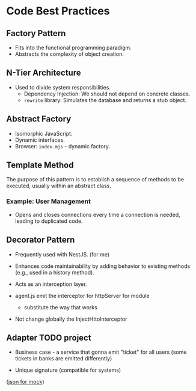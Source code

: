 # Code Best Practices

## Factory Pattern
- Fits into the functional programming paradigm.
- Abstracts the complexity of object creation.

## N-Tier Architecture
- Used to divide system responsibilities.
    - Dependency Injection: We should not depend on concrete classes.
    - `rewrite` library: Simulates the database and returns a stub object.

## Abstract Factory
- Isomorphic JavaScript.
- Dynamic interfaces.
- Browser: `index.mjs` - dynamic factory.

## Template Method
The purpose of this pattern is to establish a sequence of methods to be executed, usually within an abstract class.

### Example: User Management
- Opens and closes connections every time a connection is needed, leading to duplicated code.

## Decorator Pattern
- Frequently used with NestJS. (for me)
- Enhances code maintainability by adding behavior to existing methods (e.g., used in a history method).
- Acts as an interception layer.

- agent.js emit the interceptor for httpServer for module
    - substitute the way that works

- Not change globally the InjectHttoInterceptor

## Adapter TODO project
- Business case - a service that gonna emit "ticket" for all users (some tickets in banks are emitted differently)

- Unique signature (compatible for systems)

([json for mock](https://gist.githubusercontent.com/ErickWendel/927970b8fa7117182413be100417607d/raw/d78adae11f5bdbff086827bf45f1bc649c339766/rick-and-morty-characters.json))
